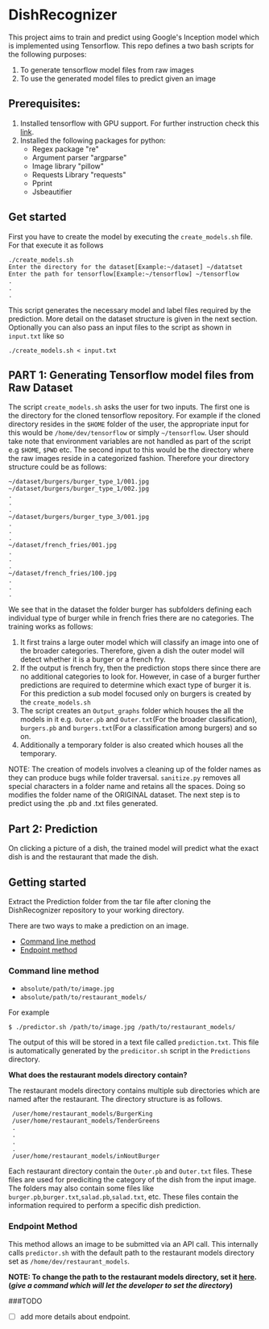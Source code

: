 # DishRecognizer
This project aims to train and predict using Google's Inception model which is implemented using Tensorflow. This repo defines a two bash scripts for the following purposes:
1. To generate tensorflow model files from raw images 
2. To use the generated model files to predict given an image

## Prerequisites:
1. Installed tensorflow with GPU support. For further instruction check this [link](https://www.tensorflow.org/install/).
2. Installed the following packages for python:
    * Regex package "re"
    * Argument parser "argparse"
    * Image library "pillow"
    * Requests Library "requests"
    * Pprint 
    * Jsbeautifier

## Get started
First you have to create the model by executing the ```create_models.sh``` file. For that execute it as follows
```
./create_models.sh 
Enter the directory for the dataset[Example:~/dataset] ~/datatset
Enter the path for tensorflow[Example:~/tensorflow] ~/tensorflow
.
.
.
```

This script generates the necessary model and label files required by the prediction. More detail on the dataset structure is given in the next section.
Optionally you can also pass an input files to the script as shown in ```input.txt``` like so
```
./create_models.sh < input.txt
```

## PART 1: Generating Tensorflow model files from Raw Dataset
The script ```create_models.sh``` asks the user for two inputs. The first one is the directory for the cloned tensorflow repository. For example if the cloned directory resides in the ```$HOME``` folder of the user, the appropriate input for this would be ```/home/dev/tensorflow``` or simply ```~/tensorflow```. User should take note that environment variables are not handled as part of the script e.g ```$HOME```, ```$PWD``` etc. The second input to this would be the directory where the raw images reside in a categorized fashion. Therefore your directory structure could be as follows:

```
~/dataset/burgers/burger_type_1/001.jpg
~/dataset/burgers/burger_type_1/002.jpg
.
.
.
~/dataset/burgers/burger_type_3/001.jpg
.
.
.
~/dataset/french_fries/001.jpg
.
.
.
~/dataset/french_fries/100.jpg
.
.
.
```

We see that in the dataset the folder burger has subfolders defining each individual type of burger while in french fries there are no categories. The training works as follows:
1. It first trains a large outer model which will classify an image into one of the broader categories. Therefore, given a dish the outer model will detect whether it is a burger or a french fry.
2. If the output is french fry, then the prediction stops there since there are no additional categories to look for. However, in case of a burger further predictions are required to determine which exact type of burger it is. For this prediction a sub model focused only on burgers is created by the ```create_models.sh```
3. The script creates an ```Output_graphs``` folder which houses the all the models in it e.g. ```Outer.pb``` and ```Outer.txt```(For the broader classification), ```burgers.pb``` and ```burgers.txt```(For a classification among burgers) and so on.
4. Additionally a temporary folder is also created which houses all the temporary.

NOTE: The creation of models involves a cleaning up of the folder names as they can produce bugs while folder traversal. `sanitize.py` removes all special characters in a folder name and retains all the spaces. Doing so modifies the folder name of the ORIGINAL dataset.  The next step is to predict using the .pb and .txt files generated.

## Part 2: Prediction
On clicking a picture of a dish, the trained model will predict what the exact dish is and the restaurant that made the dish.

## Getting started

Extract the Prediction folder from the tar file after cloning the DishRecognizer repository to your working directory.

There are two ways to make a prediction on an image.

- [Command line method](#cmd)
- [Endpoint method](#endpoint)

### <a name="cmd"></a> Command line method
- `absolute/path/to/image.jpg`
- `absolute/path/to/restaurant_models/`

For example

`$ ./predictor.sh /path/to/image.jpg /path/to/restaurant_models/`

The output of this will be stored in a text file called `prediction.txt`. This file is automatically generated by the `predicitor.sh` script in the `Predictions` directory.

**What does the restaurant models directory contain?**

 The restaurant models directory contains multiple sub directories which are named after the restaurant. The directory structure is as follows.

```
 /user/home/restaurant_models/BurgerKing
 /user/home/restaurant_models/TenderGreens
 .
 .
 .
 .
 /user/home/restaurant_models/inNoutBurger
```

Each restaurant directory contain the `Outer.pb`
and `Outer.txt` files. These files are used for prediciting the category of the dish from the input image. The folders may also contain some files like `burger.pb`,`burger.txt`,`salad.pb`,`salad.txt`, etc. These files contain the information required to perform a specific dish prediction.

### <a name="endpoint"></a> Endpoint Method
This method allows an image to be submitted via an API call. This internally calls `predictor.sh` with the default path to the restaurant models directory set as `/home/dev/restaurant_models`.

**NOTE: To change the path to the restaurant models directory, set it [here](#linkToSetRestModelPath). (_give a command which will let the developer to set the directory_)**

###TODO

- [ ] add more details about endpoint.
